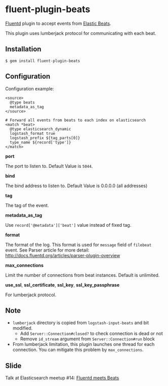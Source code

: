 # fluent-plugin-beats

[Fluentd](http://fluentd.org) plugin to accept events from [Elastic Beats](https://www.elastic.co/products/beats).

This plugin uses lumberjack protocol for communicating with each beat.

## Installation

    $ gem install fluent-plugin-beats

## Configuration

Configuration example:

    <source>
      @type beats
      metadata_as_tag
    </source>

    # Forward all events from beats to each index on elasticsearch
    <match *beat>
      @type elasticsearch_dynamic
      logstash_format true
      logstash_prefix ${tag_parts[0]}
      type_name ${record['type']}
    </match>

**port**

  The port to listen to. Default Value is `5044`.

**bind**

  The bind address to listen to. Default Value is 0.0.0.0 (all addresses)

**tag**

  The tag of the event.

**metadata_as_tag**

  Use `record['@metadata']['beat']` value instead of fixed tag.

**format**

  The format of the log. This format is used for `message` field of `filebeat` event. See Parser article for more detail: http://docs.fluentd.org/articles/parser-plugin-overview

**max_connections**

  Limit the number of connections from beat instances. Default is unlimited.

**use_ssl**, **ssl_certificate**, **ssl_key**, **ssl_key_passphrase**

  For lumberjack protocol.

## Note

* `lumberjack` directory is copied from `logstash-input-beats` and bit modified.
  * Add `Server::Connection#closed?` to check connection is dead or not
  * Remove `id_stream` argument from `Server::Connection#run` block
* From lumberjack limitation, this plugin launches one thread for each connection. You can mitigate this problem by `max_connections`.

## Slide

Talk at Elasticsearch meetup #14: [Fluentd meets Beats](http://www.slideshare.net/repeatedly/fluentpluginbeats-at-elasticsearch-meetup-14)
